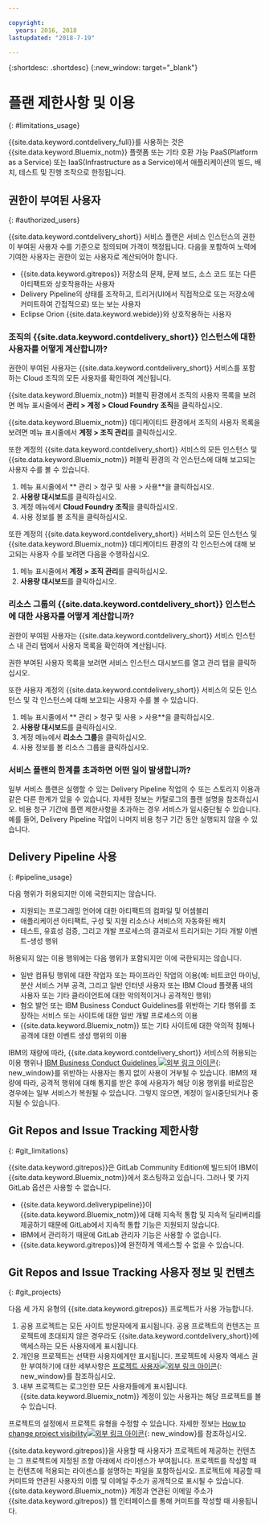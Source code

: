 ```yaml
---

copyright:
  years: 2016, 2018
lastupdated: "2018-7-19"

---
```


{:shortdesc: .shortdesc}
{:new_window: target="_blank"}

# 플랜 제한사항 및 이용
{: #limitations_usage}

{{site.data.keyword.contdelivery_full}}를 사용하는 것은 {{site.data.keyword.Bluemix_notm}} 플랫폼 또는 기타 호환 가능 PaaS(Platform as a Service) 또는 IaaS(Infrastructure as a Service)에서 애플리케이션의 빌드, 배치, 테스트 및 진행 조작으로 한정됩니다.

## 권한이 부여된 사용자
{: #authorized_users}

{{site.data.keyword.contdelivery_short}} 서비스 플랜은 서비스 인스턴스의 권한이 부여된 사용자 수를 기준으로 정의되며 가격이 책정됩니다. 다음을 포함하여 노력에 기여한 사용자는 권한이 있는 사용자로 계산되어야 합니다.

 * {{site.data.keyword.gitrepos}} 저장소의 문제, 문제 보드, 소스 코드 또는 다른 아티팩트와 상호작용하는 사용자
 * Delivery Pipeline의 상태를 조작하고, 트리거(UI에서 직접적으로 또는 저장소에 커미트하여 간접적으로) 또는 보는 사용자
 * Eclipse Orion {{site.data.keyword.webide}}와 상호작용하는 사용자
 
### 조직의 {{site.data.keyword.contdelivery_short}} 인스턴스에 대한 사용자를 어떻게 계산합니까?

권한이 부여된 사용자는 {{site.data.keyword.contdelivery_short}} 서비스를 포함하는 Cloud 조직의 모든 사용자를 확인하여 계산됩니다. 

{{site.data.keyword.Bluemix_notm}} 퍼블릭 환경에서 조직의 사용자 목록을 보려면 메뉴 표시줄에서 **관리 > 계정 > Cloud Foundry 조직**을 클릭하십시오.

{{site.data.keyword.Bluemix_notm}} 데디케이티드 환경에서 조직의 사용자 목록을 보려면 메뉴 표시줄에서 **계정 > 조직 관리**를 클릭하십시오.

또한 계정의 {{site.data.keyword.contdelivery_short}} 서비스의 모든 인스턴스 및 {{site.data.keyword.Bluemix_notm}} 퍼블릭 환경의 각 인스턴스에 대해 보고되는 사용자 수를 볼 수 있습니다.

1. 메뉴 표시줄에서 ** 관리 > 청구 및 사용 > 사용**을 클릭하십시오.
2. **사용량 대시보드**를 클릭하십시오.
3. 계정 메뉴에서 **Cloud Foundry 조직**을 클릭하십시오.
4. 사용 정보를 볼 조직을 클릭하십시오.

또한 계정의 {{site.data.keyword.contdelivery_short}} 서비스의 모든 인스턴스 및 {{site.data.keyword.Bluemix_notm}} 데디케이티드 환경의 각 인스턴스에 대해 보고되는 사용자 수를 보려면 다음을 수행하십시오.

1. 메뉴 표시줄에서 **계정 > 조직 관리**를 클릭하십시오.
2. **사용량 대시보드**를 클릭하십시오.

### 리소스 그룹의 {{site.data.keyword.contdelivery_short}} 인스턴스에 대한 사용자를 어떻게 계산합니까?

권한이 부여된 사용자는 {{site.data.keyword.contdelivery_short}} 서비스 인스턴스 내 관리 탭에서 사용자 목록을 확인하여 계산됩니다. 

권한 부여된 사용자 목록을 보려면 서비스 인스턴스 대시보드를 열고 관리 탭을 클릭하십시오.

또한 사용자 계정의 {{site.data.keyword.contdelivery_short}} 서비스의 모든 인스턴스 및 각 인스턴스에 대해 보고되는 사용자 수를 볼 수 있습니다.

1. 메뉴 표시줄에서 ** 관리 > 청구 및 사용 > 사용**을 클릭하십시오.
2. **사용량 대시보드**를 클릭하십시오.
3. 계정 메뉴에서 **리소스 그룹**을 클릭하십시오.
4. 사용 정보를 볼 리소스 그룹을 클릭하십시오.

### 서비스 플랜의 한계를 초과하면 어떤 일이 발생합니까? 

일부 서비스 플랜은 실행할 수 있는 Delivery Pipeline 작업의 수 또는 스토리지 이용과 같은 다른 한계가 있을 수 있습니다. 자세한 정보는 카탈로그의 플랜 설명을 참조하십시오. 비용 청구 기간에 플랜 제한사항을 초과하는 경우 서비스가 일시중단될 수 있습니다. 예를 들어, Delivery Pipeline 작업이 나머지 비용 청구 기간 동안 실행되지 않을 수 있습니다.

## Delivery Pipeline 사용
{: #pipeline_usage}

다음 행위가 허용되지만 이에 국한되지는 않습니다.

* 지원되는 프로그래밍 언어에 대한 아티팩트의 컴파일 및 어셈블리
* 애플리케이션 아티팩트, 구성 및 지원 리소스나 서비스의 자동화된 배치
* 테스트, 유효성 검증, 그리고 개발 프로세스의 결과로서 트리거되는 기타 개발 이벤트-생성 행위

허용되지 않는 이용 행위에는 다음 행위가 포함되지만 이에 국한되지는 않습니다.

* 일반 컴퓨팅 행위에 대한 작업자 또는 파이프라인 작업의 이용(예: 비트코인 마이닝, 분산 서비스 거부 공격, 그리고 일반 인터넷 사용자 또는 IBM Cloud 플랫폼 내의 사용자 또는 기타 클라이언트에 대한 악의적이거나 공격적인 행위)
* 혐오 발언 또는 IBM Business Conduct Guidelines를 위반하는 기타 행위를 조장하는 서비스 또는 사이트에 대한 일반 개발 프로세스의 이용
* {{site.data.keyword.Bluemix_notm}} 또는 기타 사이트에 대한 악의적 침해나 공격에 대한 이벤트 생성 행위의 이용

IBM의 재량에 따라, {{site.data.keyword.contdelivery_short}} 서비스의 허용되는 이용 행위나 [IBM Business Conduct Guidelines ![외부 링크 아이콘](../../icons/launch-glyph.svg "외부 링크 아이콘")](https://www.ibm.com/investor/governance/business-conduct-guidelines.html){: new_window}를 위반하는 사용자는 통지 없이 사용이 거부될 수 있습니다. IBM의 재량에 따라, 공격적 행위에 대해 통지를 받은 후에 사용자가 해당 이용 행위를 바로잡은 경우에는 일부 서비스가 복원될 수 있습니다. 그렇지 않으면, 계정이 일시중단되거나 중지될 수 있습니다.

## Git Repos and Issue Tracking 제한사항
{: #git_limitations}

{{site.data.keyword.gitrepos}}은 GitLab Community Edition에 빌드되어 IBM이 {{site.data.keyword.Bluemix_notm}}에서 호스팅하고 있습니다. 그러나 몇 가지 GitLab 옵션은 사용할 수 없습니다.

 * {{site.data.keyword.deliverypipeline}}이 {{site.data.keyword.Bluemix_notm}}에 대해 지속적 통합 및 지속적 딜리버리를 제공하기 때문에 GitLab에서 지속적 통합 기능은 지원되지 않습니다.
 * IBM에서 관리하기 때문에 GitLab 관리자 기능은 사용할 수 없습니다.
 * {{site.data.keyword.gitrepos}}에 완전하게 액세스할 수 없을 수 있습니다.

## Git Repos and Issue Tracking 사용자 정보 및 컨텐츠
{: #git_projects}

다음 세 가지 유형의 {{site.data.keyword.gitrepos}} 프로젝트가 사용 가능합니다.

  1. 공용 프로젝트는 모든 사이트 방문자에게 표시됩니다. 공용 프로젝트의 컨텐츠는 프로젝트에 초대되지 않은 경우라도 {{site.data.keyword.contdelivery_short}}에 액세스하는 모든 사용자에게 표시됩니다.
  2. 개인용 프로젝트는 선택한 사용자에게만 표시됩니다. 프로젝트에 사용자 액세스 권한 부여하기에 대한 세부사항은 [프로젝트 사용자![외부 링크 아이콘](../../icons/launch-glyph.svg "외부 링크 아이콘")](https://git.ng.bluemix.net/help/workflow/add-user/add-user.md){: new_window}를 참조하십시오.
  3. 내부 프로젝트는 로그인한 모든 사용자들에게 표시됩니다. {{site.data.keyword.Bluemix_notm}} 계정이 있는 사용자는 해당 프로젝트를 볼 수 있습니다.

프로젝트의 설정에서 프로젝트 유형을 수정할 수 있습니다. 자세한 정보는 [How to change project visibility![외부 링크 아이콘](../../icons/launch-glyph.svg "외부 링크 아이콘")](https://git.ng.bluemix.net/help/public_access/public_access#how-to-change-project-visibility){: new_window}를 참조하십시오.

{{site.data.keyword.gitrepos}}을 사용할 때 사용자가 프로젝트에 제공하는 컨텐츠는 그 프로젝트에 지정된 조항 아래에서 라이센스가 부여됩니다. 프로젝트를 작성할 때는 컨텐츠에 적용되는 라이센스를 설명하는 파일을 포함하십시오. 프로젝트에 제공할 때 커미트와 연관된 사용자의 이름 및 이메일 주소가 공개적으로 표시될 수 있습니다. {{site.data.keyword.Bluemix_notm}} 계정과 연관된 이메일 주소가 {{site.data.keyword.gitrepos}} 웹 인터페이스를 통해 커미트를 작성할 때 사용됩니다.

<!-- ###Privacy with Git Repos and Issue Tracking profiles -->

<!-- A few features of {{site.data.keyword.gitrepos}} require the use of a profile page that publicly displays information that you provide. You give IBM the following permissions: -->

  <!-- a. Make the information in your profile&mdash;such as your name, email, picture, bio, social media links, and user activity&mdash;visible to other users of the service. -->

  <!-- b. Publicly disclose your name and other public information and activities that are associated with your use of the service, or otherwise publicize the fact that you are a user of the service, without any further notice to you. -->

<!-- The email address that is associated with your profile page is derived from your {{site.data.keyword.Bluemix_notm}} account details. To modify the email address that is displayed on your profile page, modify your {{site.data.keyword.Bluemix_notm}} account. -->

<!-- ## Deprecated services
{: #deprecated_services} -->

<!--{{site.data.keyword.trackplan}} and {{site.data.keyword.deliverypipeline}} Classic, which are part of IBM Bluemix {{site.data.keyword.jazzhub_short}} (JazzHub), are being retired. For more information, see [Track & Plan Retirement ![External link icon](../../icons/launch-glyph.svg "External link icon")](https://www.ibm.com/blogs/bluemix/2017/04/track-plan-retirement/){: new_window} and [Delivery Pipeline Retirement ![External link icon](../../icons/launch-glyph.svg "External link icon")](https://www.ibm.com/blogs/bluemix/2017/04/delivery-pipeline-retirement/){: new_window}. -->

<!-- Starting on May 25, no new JazzHub projects can be created. Through automatic rolling upgrades, JazzHub projects will be upgraded to {{site.data.keyword.contdelivery_short}} toolchains. The JazzHub site will be removed from service in early July. For more information about the upgrade, see [Upgrading JazzHub project to Bluemix Continuous Delivery toolchains ![External link icon](../../icons/launch-glyph.svg "External link icon")](https://developer.ibm.com/devops-services/2017/4/18/upgrading-jazzhub-projects-bluemix-continuous-delivery-toolchains/){: new_window} -->
